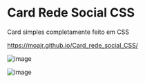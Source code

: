 # Card Rede Social CSS

 Card simples completamente feito em CSS

https://moajr.github.io/Card_rede_social_CSS/

![image](https://user-images.githubusercontent.com/99083242/173246301-b3f5ce41-1424-461d-a1cb-f500eec61caa.png)<br />

![image](https://user-images.githubusercontent.com/99083242/173246308-d98b0cbd-c1e0-4e39-8176-7775f03bc316.png)
